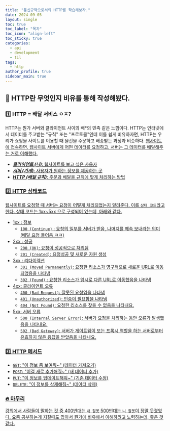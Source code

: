 ```yaml
---
title: "통신규약으로서의 HTTP를 학습해보자."
date: 2024-09-05
layout: single
toc: true
toc_label: "목차"
toc_icon: "align-left"
toc_sticky: true
categories:
  - api
  - development
  - til
tags:
  - http
author_profile: true
sidebar_main: true
---
```


## :ledger: HTTP란 무엇인지 비유를 통해 작성해봤다.

### :one: HTTP = 배달 서비스 ㅇㅈ?

HTTP는 뭔가 서버와 클라이언트 사이의 배\*의 민족 같은 느낌이다. HTTP는 인터넷에서 데이터를 주고받는 "규칙" 또는 "프로토콜"인데 이를 쉽게 비유하자면, HTTP는 우리가 쇼핑몰 사이트를 이용할 때 물건을 주문하고 배송받는 과정과 비슷하다. <u>웹사이트에 접속하면, 웹사이트 서버에게 어떤 데이터를 요청하고, 서버는 그 데이터를 배달해주는 거로 이해했다.

- **_클라이언트 (나)_**: 웹사이트를 보고 싶은 사용자
- **_서버 (가게)_**: 사용자가 원하는 정보를 제공하는 곳
- **_HTTP (배달 규칙)_**: 주문과 배달을 규칙에 맞게 처리하는 방법

### :two: HTTP 상태코드

웹사이트를 요청할 때 서버는 요청이 어떻게 처리되었는지 알려준다. 이를 `상태 코드`라고 한다. 상태 코드는 1xx~5xx 으로 구성되어 있는데, 아래와 같다.

- 1xx : 정보
  - `100 (Continue)` : 요청의 일부를 서버가 받음, 나머지를 꼐속 보내라는 의미 (배달 요청 들어옴 ㅋㅋ)
- 2xx : 성공
  - `200 (OK)`: 요청이 성공적으로 처리됨
  - `201 (Created)`: 요청성공 및 새로운 자원 생성
- 3xx : 리다이렉션
  - `301 (Moved Permanently)`: 요청한 리소스가 영구적으로 새로운 URL로 이동되었음을 나타냄
  - `302 (Found)` : 요청한 리소스가 임시로 다른 URL로 이동했음을 나타냄
- 4xx: 클라이언트 오류
  - `400 (Bad Request)`: 잘못된 요청임을 나타냄
  - `401 (Unauthorized)`: 인증이 필요함을 나타냄
  - `404 (Not Found)`: 요청한 리소스를 찾을 수 없음을 나타내요.
- 5xx: 서버 오류
  - `500 (Internal Server Error)`: 서버가 요청을 처리하는 동안 오류가 발생했음을 나타내요.
  - `502 (Bad Gateway)`: 서버가 게이트웨이 또는 프록시 역할을 하는 서버로부터 유효하지 않은 응답을 받았음을 나타내요.

### :three: HTTP 메서드

- `GET`: "이 정보 좀 보여줘~" (데이터 가져오기)
- `POST`: "이걸 새로 추가해줘~" (새 데이터 추가)
- `PUT`: "이 정보를 업데이트해줘~" (기존 데이터 수정)
- `DELETE`: "이 정보를 삭제해줘~" (데이터 삭제)

### :fire: 마무리

강의에서 사람들이 말하는 것 중 400번대는 `내 잘못` 500번대는 `니 잘못`이 정말 웃겼었다. 요즘 공부하는게 지칠때도 많아서 뭔가에 비유해서 이해하려고 노력하는데, 좋은 것 같다.
